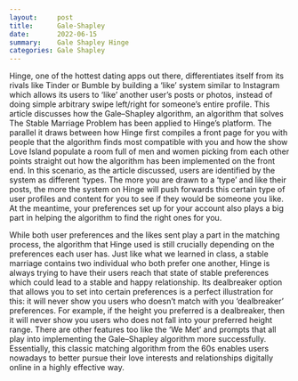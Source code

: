 ```yaml
---
layout:     post
title:      Gale-Shapley
date:       2022-06-15
summary:    Gale Shapley Hinge
categories: Gale Shapley
---
```


Hinge, one of the hottest dating apps out there, differentiates itself from its rivals like Tinder or Bumble by building a ‘like’ system similar to Instagram which allows its users to ‘like’ another user’s posts or photos, instead of doing simple arbitrary swipe left/right for someone’s entire profile. This article discusses how the Gale–Shapley algorithm, an algorithm that solves The Stable Marriage Problem has been applied to Hinge’s platform. The parallel it draws between how Hinge first compiles a front page for you with people that the algorithm finds most compatible with you and how the show Love Island populate a room full of men and women picking from each other points straight out how the algorithm has been implemented on the front end. In this scenario, as the article discussed, users are identified by the system as different ‘types. The more you are drawn to a ‘type’ and like their posts, the more the system on Hinge will push forwards this certain type of user profiles and content for you to see if they would be someone you like. At the meantime, your preferences set up for your account also plays a big part in helping the algorithm to find the right ones for you.

 

While both user preferences and the likes sent play a part in the matching process, the algorithm that Hinge used is still crucially depending on the preferences each user has. Just like what we learned in class, a stable marriage contains two individual who both prefer one another, Hinge is always trying to have their users reach that state of stable preferences which could lead to a stable and happy relationship. Its dealbreaker option that allows you to set into certain preferences is a perfect illustration for this: it will never show you users who doesn’t match with you ‘dealbreaker’ preferences. For example, if the height you preferred is a dealbreaker, then it will never show you users who does not fall into your preferred height range. There are other features too like the ‘We Met’ and prompts that all play into implementing the Gale–Shapley algorithm more successfully. Essentially, this classic matching algorithm from the 60s enables users nowadays to better pursue their love interests and relationships digitally online in a highly effective way.
